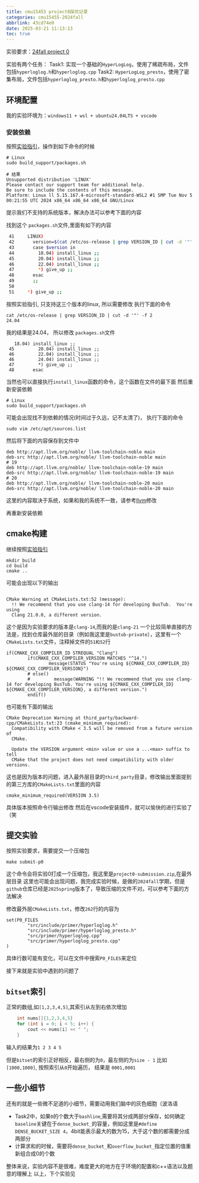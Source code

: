 ```yaml
---
title: cmu15455 project0踩坑记录
categories: cmu15455-2024fall
abbrlink: 43cd74e0
date: 2025-03-21 11:13:13
toc: true
---
```


实验要求：[24fall project 0](https://15445.courses.cs.cmu.edu/fall2024/project0/)

实验有两个任务：
Task1: 实现一个基础的`HyperLogLog`，使用了稀疏布局，文件包括`hyperloglog.h`和`hyperloglog.cpp`
Task2: `HyperLogLog_presto`，使用了密集布局，文件包括`hyperloglog_presto.h`和`hyperloglog_presto.cpp`
<!-- more -->

## 环境配置

我的实验环境为：`windows11 + wsl + ubuntu24.04LTS + vscode`

### 安装依赖

按照[实验指引](https://github.com/cmu-db/bustub#cloning-this-repository)，操作到如下命令的时候

```shell
# Linux
sudo build_support/packages.sh

# 结果
Unsupported distribution 'LINUX'
Please contact our support team for additional help.
Be sure to include the contents of this message.
Platform: Linux ll 5.15.167.4-microsoft-standard-WSL2 #1 SMP Tue Nov 5 00:21:55 UTC 2024 x86_64 x86_64 x86_64 GNU/Linux
```

提示我们不支持的系统版本，解决办法可以参考下面的内容

找到这个 `packages.sh`文件,里面有如下的内容

```sh
 41     LINUX)
 42       version=$(cat /etc/os-release | grep VERSION_ID | cut -d '"' -f 2)
 43       case $version in
 44         18.04) install_linux ;;
 45         20.04) install_linux ;;
 46         22.04) install_linux ;;
 47         *) give_up ;;
 48       esac
 49       ;;
 50
 51     *) give_up ;;
```

按照实验指引, 只支持这三个版本的linux, 所以需要修改
执行下面的命令

```shell
cat /etc/os-release | grep VERSION_ID | cut -d '"' -f 2
24.04
```

我的结果是24.04， 所以修改 `packages.sh`文件

```shell
   18.04) install_linux ;;
 45         20.04) install_linux ;;
 46         22.04) install_linux ;;
 46         24.04) install_linux ;;
 47         *) give_up ;;
 48       esac
```

当然也可以直接执行`install_linux`函数的命令，这个函数在文件的最下面
然后重新安装依赖

```shell
# Linux
sudo build_support/packages.sh
```

可能会出现找不到依赖的情况(时间过于久远，记不太清了)， 执行下面的命令

```shell
sudo vim /etc/apt/sources.list
```

然后将下面的内容保存到文件中

```shell
deb http://apt.llvm.org/noble/ llvm-toolchain-noble main
deb-src http://apt.llvm.org/noble/ llvm-toolchain-noble main
# 19
deb http://apt.llvm.org/noble/ llvm-toolchain-noble-19 main
deb-src http://apt.llvm.org/noble/ llvm-toolchain-noble-19 main
# 20
deb http://apt.llvm.org/noble/ llvm-toolchain-noble-20 main
deb-src http://apt.llvm.org/noble/ llvm-toolchain-noble-20 main
```

这里的内容取决于系统，如果和我的系统不一致，请参考[llvm](https://apt.llvm.org/)修改

再重新安装依赖

## cmake构建

继续按照[实验指引](https://github.com/cmu-db/bustub#cloning-this-repository)

```shell
mkdir build
cd build
cmake ..
```

可能会出现以下的输出

```shell

CMake Warning at CMakeLists.txt:52 (message):
  !! We recommend that you use clang-14 for developing BusTub.  You're using
  Clang 21.0.0, a different version.
```

这个是因为实验要求的版本是`clang-14`,而我的是`clang-21`
一个比较简单直接的方法是，找到仓库最外层的目录（例如我这里是`bustub-private`），这里有一个`CMakeLists.txt`文件，注释掉文件的`51和52`行

```shell
if(CMAKE_CXX_COMPILER_ID STREQUAL "Clang")
        if(CMAKE_CXX_COMPILER_VERSION MATCHES "^14.")
                message(STATUS "You're using ${CMAKE_CXX_COMPILER_ID} ${CMAKE_CXX_COMPILER_VERSION}")
        # else()
        #         message(WARNING "!! We recommend that you use clang-14 for developing BusTub. You're using ${CMAKE_CXX_COMPILER_ID} ${CMAKE_CXX_COMPILER_VERSION}, a different version.")
        endif()
```

也可能有下面的输出

```shell
CMake Deprecation Warning at third_party/backward-cpp/CMakeLists.txt:23 (cmake_minimum_required):
  Compatibility with CMake < 3.5 will be removed from a future version of
  CMake.

  Update the VERSION argument <min> value or use a ...<max> suffix to tell
  CMake that the project does not need compatibility with older versions.
```

这也是因为版本的问题，进入最外层目录的`third_party`目录，修改输出里面提到的第三方库的`CMakeLists.txt`里面的内容

```shell
cmake_minimum_required(VERSION 3.5)
```

具体版本按照命令行输出修改
然后在vscode安装插件，就可以愉快的进行实验了（笑

## 提交实验

按照实验要求，需要提交一个压缩包

```shell
make submit-p0
```

这个命令会将实验0打成一个压缩包，我这里是`project0-submission.zip`,在最外层目录
这里也可能会出现问题，我完成实验时候，是做的`2024fall`学期，但是`github`仓库已经是`2025spring`版本了，导致压缩的文件不对。可以参考下面的方法解决

修改最外层`CMakeLists.txt`，修改`262`行的内容为

```shell
set(P0_FILES
        "src/include/primer/hyperloglog.h"
        "src/include/primer/hyperloglog_presto.h"
        "src/primer/hyperloglog.cpp"
        "src/primer/hyperloglog_presto.cpp"
)
```

具体行数可能有变化，可以在文件中搜索`P0_FILES`来定位

接下来就是实验中遇到的问题了

## `bitset`索引

正常的数组,如`[1,2,3,4,5]`,其索引从左到右依次增加

```cpp
    int nums[]{1,2,3,4,5}
    for (int i = 0; i < 5; i++) {
        cout << nums[i] << " ";
    }
```

输入的结果为`1 2 3 4 5`

但是`bitset`的索引正好相反，最右侧的为`0`，最左侧的为`size - 1`
比如`[1000,1000]`, 按照索引从`0`开始遍历， 结果是 `0001,0001`

## 一些小细节

还有的就是一些微不足道的小细节，需要动用我们脑中的灰色细胞（波洛语

- Task2中，如果`0`的个数大于`bashline`,需要将其分成两部分保存，如何确定`baseline`关键在于`dense_bucket_`的容量，例如这里是`#define DENSE_BUCKET_SIZE 4`，4bit能表示最大的数为15，大于这个数的都需要分成两部分
- 计算求和的时候，需要将`dense_bucket_`和`overflow_bucket_`指定位置的值重新组合成0的个数

整体来说，实验内容不是很难，难度更大的地方在于环境的配置和c++语法以及题意的理解上
以上，下个实验见
